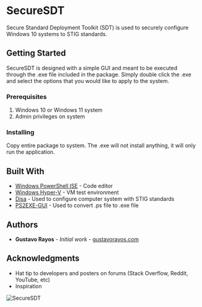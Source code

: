 # SecureSDT

Secure Standard Deployment Toolkit (SDT) is used to securely configure Windows 10 systems to STIG standards.

## Getting Started

SecureSDT is designed with a simple GUI and meant to be executed through the .exe file included in the package. Simply double click the .exe and select the options that you would like to apply to the system. 

### Prerequisites

1) Windows 10 or Windows 11 system
2) Admin privileges on system

### Installing

Copy entire package to system. The .exe will not install anything, it will only run the application.

## Built With

* [Windows PowerShell ISE](https://www.microsoft.com/en-us/) - Code editor
* [Windows Hyper-V](https://www.microsoft.com/en-us/) - VM test environment
* [Disa](https://www.disa.mil/) - Used to configure computer system with STIG standards
* [PS2EXE-GUI](https://gallery.technet.microsoft.com/scriptcenter/PS2EXE-GUI-Convert-e7cb69d5) - Used to convert .ps file to .exe file

## Authors

* **Gustavo Rayos** - *Initial work* - [gustavorayos.com](https://www.gustavorayos.com)

## Acknowledgments

* Hat tip to developers and posters on forums (Stack Overflow, Reddit, YouTube, etc)
* Inspiration

![SecureSDT](https://github.com/gustavorayos/SecureSDT/assets/8792052/ec06ccfc-cd51-4513-acde-a8816331710f)

